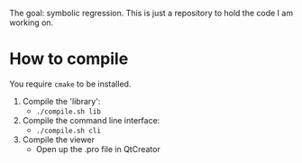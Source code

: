 The goal: symbolic regression. This is just a repository to hold the code I am working on.

# How to compile

You require `cmake` to be installed.

1. Compile the 'library':
    - `./compile.sh lib`
2. Compile the command line interface:
    - `./compile.sh cli`
3. Compile the viewer
    - Open up the .pro file in QtCreator
